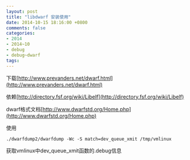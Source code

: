 ```yaml
---
layout: post
title: "libdwarf 安装使用"
date: 2014-10-15 18:16:00 +0800
comments: false
categories:
- 2014
- 2014~10
- debug
- debug~dwarf
tags:
---
```

下载[http://www.prevanders.net/dwarf.html](http://www.prevanders.net/dwarf.html)

依赖[http://directory.fsf.org/wiki/Libelf](http://directory.fsf.org/wiki/Libelf)

dwarf格式文档[http://www.dwarfstd.org/Home.php](http://www.dwarfstd.org/Home.php)


使用
```
./dwarfdump2/dwarfdump -Wc -S match=dev_queue_xmit /tmp/vmlinux
```
获取vmlinux中dev_queue_xmit函数的.debug信息
